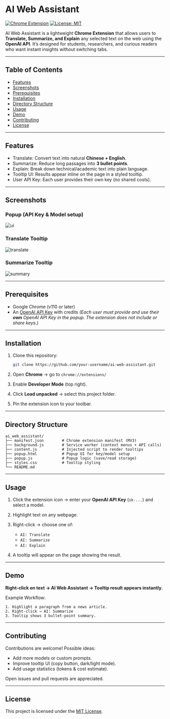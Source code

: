 # AI Web Assistant

[![Chrome Extension](https://img.shields.io/badge/Chrome-Extension-blue?logo=googlechrome\&logoColor=white)]()
[![License: MIT](https://img.shields.io/badge/License-MIT-yellow.svg)](LICENSE)

AI Web Assistant is a lightweight **Chrome Extension** that allows users to **Translate, Summarize, and Explain** any selected text on the web using the **OpenAI API**.
It’s designed for students, researchers, and curious readers who want instant insights without switching tabs.

---

## Table of Contents

* [Features](#features)
* [Screenshots](#screenshots)
* [Prerequisites](#prerequisites)
* [Installation](#installation)
* [Directory Structure](#directory-structure)
* [Usage](#usage)
* [Demo](#demo)
* [Contributing](#contributing)
* [License](#license)

---

## Features

* Translate: Convert text into natural **Chinese + English**.
* Summarize: Reduce long passages into **3 bullet points**.
* Explain: Break down technical/academic text into plain language.
* Tooltip UI: Results appear inline on the page in a styled tooltip.
* User API Key: Each user provides their own key (no shared costs).

---

## Screenshots

### Popup (API Key & Model setup)

![ui](https://github.com/user-attachments/assets/a4110b74-3032-43c6-a707-1ffaf55138fd)

### Translate Tooltip

![translate](https://github.com/user-attachments/assets/9166470f-cebf-4d4a-84e7-5878bb35c045)

### Summarize Tooltip

![summary](https://github.com/user-attachments/assets/897c1781-ffea-4642-82ac-0838f2218fe0)


---

## Prerequisites

* Google Chrome (v110 or later)
* An [OpenAI API Key](https://platform.openai.com/account/api-keys) with credits
  *(Each user must provide and use their **own** OpenAI API Key in the popup. The extension does not include or share keys.)*

---

## Installation

1. Clone this repository:

   ```bash
   git clone https://github.com/your-username/ai-web-assistant.git
   ```
2. Open **Chrome** → go to `chrome://extensions/`
3. Enable **Developer Mode** (top right).
4. Click **Load unpacked** → select this project folder.
5. Pin the extension icon to your toolbar.

---

## Directory Structure

```
ai_web_assistant/
├── manifest.json        # Chrome extension manifest (MV3)
├── background.js        # Service worker (context menus + API calls)
├── content.js           # Injected script to render tooltips
├── popup.html           # Popup UI for key/model setup
├── popup.js             # Popup logic (save/read storage)
├── styles.css           # Tooltip styling
└── README.md
```

---

## Usage

1. Click the extension icon → enter your **OpenAI API Key** (`sk-...`) and select a model.
2. Highlight text on any webpage.
3. Right-click → choose one of:

   * `AI: Translate`
   * `AI: Summarize`
   * `AI: Explain`
4. A tooltip will appear on the page showing the result.

---

## Demo

**Right-click on text → AI Web Assistant → Tooltip result appears instantly.**

Example Workflow:

```text
1. Highlight a paragraph from a news article.
2. Right-click → AI: Summarize
3. Tooltip shows 3 bullet-point summary.
```

---

## Contributing

Contributions are welcome! Possible ideas:

* Add more models or custom prompts.
* Improve tooltip UI (copy button, dark/light mode).
* Add usage statistics (tokens & cost estimate).

Open issues and pull requests are appreciated.

---

## License

This project is licensed under the [MIT License](LICENSE).

